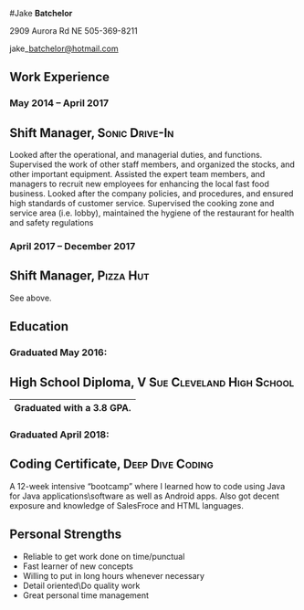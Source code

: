 #Jake **Batchelor**             
                                 
 2909 Aurora Rd NE 505-369-8211  
                                 
 jake\_batchelor@hotmail.com 
 
 ## Work Experience

### May 2014 – April 2017                                                                                                                                                                                                                                                                                                                                                                                                                                                                                                             
                                                                                                                                                                                                                                                                                                                                                                                                                                                                                                                                        
 Shift Manager, **<span style="font-variant:small-caps;">Sonic Drive-In</span>**                                                                                                                                                                                                                                                                                                                                                                                                                                                        
 -------------------------------------------------------------------------------                                                                                                                                                                                                                                                                                                                                                                                                                                                        
                                                                                                                                                                                                                                                                                                                                                                                                                                                                                                                                        
 Looked after the operational, and managerial duties, and functions. Supervised the work of other staff members, and organized the stocks, and other important equipment. Assisted the expert team members, and managers to recruit new employees for enhancing the local fast food business. Looked after the company policies, and procedures, and ensured high standards of customer service. Supervised the cooking zone and service area (i.e. lobby), maintained the hygiene of the restaurant for health and safety regulations  

### April 2017 – December 2017                                                                                                                                                                                                                                                                                                                                                                                                                                                                                                        
                                                                                                                                                                                                                                                                                                                                                                                                                                                                                                                                        
 Shift Manager, **<span style="font-variant:small-caps;">Pizza Hut</span>**                                                                                                                                                                                                                                                                                                                                                                                                                                                             
 --------------------------------------------------------------------------                                                                                                                                                                                                                                                                                                                                                                                                                                                             
                                                                                                                                                                                                                                                                                                                                                                                                                                                                                                                                        
 See above.  
 
 ## Education                                                                                                                                                                                                                                                                                                                                                                                                                                                                                                                         

 ### Graduated May 2016:                                                                                                                                                                                           
                                                                                                                                                                                                          
 High School Diploma, **<span style="font-variant:small-caps;">V Sue Cleveland High School</span>**                                                                                                       
 --------------------------------------------------------------------------------------------------                                                                                                       
                                                                                                                                                                                                          
 Graduated with a 3.8 GPA.                                                                                                                                                                                |
|---------------------------------------------------------------------------------------------------------------------------------------------------------------------------------------------------------|

 ### Graduated April 2018:                                                                                                                                                                                          
                                                                                                                                                                                                          
 Coding Certificate, **<span style="font-variant:small-caps;">Deep Dive Coding</span>**                                                                                                                   
 --------------------------------------------------------------------------------------                                                                                                                   
                                                                                                                                                                                                          
 A 12-week intensive “bootcamp” where I learned how to code using Java for Java applications\\software as well as Android apps. Also got decent exposure and knowledge of SalesFroce and HTML languages.  

## Personal Strengths
 -   Reliable to get work done on time/punctual                                               
 -   Fast learner of new concepts                
 -   Willing to put in long hours whenever necessary                                                                                                     
 -   Detail oriented\\Do quality work                                                                                                                      
 -   Great personal time management                   
